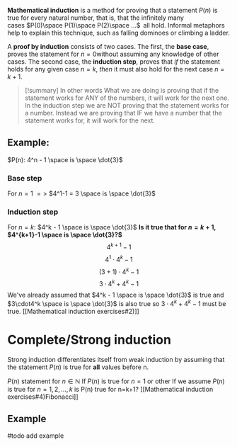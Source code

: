 **Mathematical induction** is a method for proving that a statement $P(n)$ is true for every natural number, that is, that the infinitely many cases $P(0)\space P(1)\space P(2)\space ...$  all hold. Informal metaphors help to explain this technique, such as falling dominoes or climbing a ladder.

A **proof by induction** consists of two cases. The first, the **base case**, proves the statement for $n=0$without assuming any knowledge of other cases. The second case, the **induction step**, proves that _if_ the statement holds for any given case $n=k$, _then_ it must also hold for the next case $n=k+1$.

>[!summary] In other words
>What we are doing is proving that if the statement works for ANY of the numbers, it will work for the next one. In the induction step we are NOT proving that the statement works for a number. Instead we are proving that IF we have a number that the statement works for, it will work for the next.
 
## Example:
$P(n): 4^n - 1 \space is \space \dot{3}$

### Base step
For $n = 1$ $=>$ $4^1-1 = 3 \space is \space \dot{3}$
### Induction step
For $n=k$: $4^k - 1 \space is \space \dot{3}$
**Is it true that for $n=k+1$, $4^{k+1}-1 \space is \space \dot{3}?$**
$$4^{k+1} - 1$$
$$4^1 \cdot 4^k - 1$$
$$(3+1)\cdot4^k - 1$$
$$3\cdot4^k + 4^k - 1$$
We've already assumed that $4^k - 1 \space is \space \dot{3}$ is true and $3\cdot4^k \space is \space \dot{3}$ is also true so $3\cdot4^k + 4^k - 1$ must be true.
[[Mathematical induction exercises#2)]]
# Complete/Strong induction
Strong induction differentiates itself from weak induction by assuming that the statement $P(n)$ is true for **all** values before n.

$P(n) \text{ statement for } n \in \mathbb{N}$
$\text{If } P(n) \text{ is true for } n=1 \text{ or other}$
$\text{If we assume }  P(n) \text{ is true for } n=1,2,...,k \text{ is P(n) true for n=k+1?}$
[[Mathematical induction exercises#4)Fibonacci]]
## Example
#todo add example